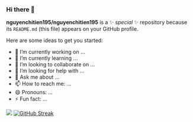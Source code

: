 ### Hi there 👋

**nguyenchitien195/nguyenchitien195** is a ✨ _special_ ✨ repository because its `README.md` (this file) appears on your GitHub profile.

Here are some ideas to get you started:

- 🔭 I’m currently working on ...
- 🌱 I’m currently learning ...
- 👯 I’m looking to collaborate on ...
- 🤔 I’m looking for help with ...
- 💬 Ask me about ...
- 📫 How to reach me: ...
- 😄 Pronouns: ...
- ⚡ Fun fact: ...

![](https://komarev.com/ghpvc/?username=your-github-username)
[![GitHub Streak](http://github-readme-streak-stats.herokuapp.com?user=nguyenchitien195&theme=dark)](https://git.io/streak-stats)
